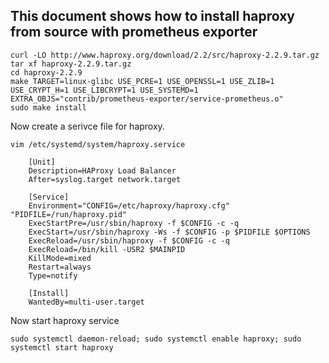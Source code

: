 ## This document shows how to install haproxy from source with prometheus exporter
~~~~
curl -LO http://www.haproxy.org/download/2.2/src/haproxy-2.2.9.tar.gz
tar xf haproxy-2.2.9.tar.gz
cd haproxy-2.2.9
make TARGET=linux-glibc USE_PCRE=1 USE_OPENSSL=1 USE_ZLIB=1 USE_CRYPT_H=1 USE_LIBCRYPT=1 USE_SYSTEMD=1 EXTRA_OBJS="contrib/prometheus-exporter/service-prometheus.o"
sudo make install
~~~~

Now create a serivce file for haproxy.
~~~~
vim /etc/systemd/system/haproxy.service

    [Unit]
    Description=HAProxy Load Balancer
    After=syslog.target network.target
    
    [Service]
    Environment="CONFIG=/etc/haproxy/haproxy.cfg" "PIDFILE=/run/haproxy.pid"
    ExecStartPre=/usr/sbin/haproxy -f $CONFIG -c -q
    ExecStart=/usr/sbin/haproxy -Ws -f $CONFIG -p $PIDFILE $OPTIONS
    ExecReload=/usr/sbin/haproxy -f $CONFIG -c -q
    ExecReload=/bin/kill -USR2 $MAINPID
    KillMode=mixed
    Restart=always
    Type=notify
    
    [Install]
    WantedBy=multi-user.target
~~~~

Now start haproxy service
~~~~
sudo systemctl daemon-reload; sudo systemctl enable haproxy; sudo systemctl start haproxy
~~~~
